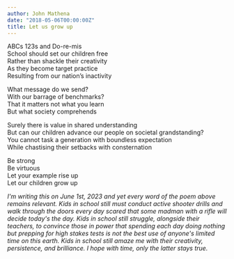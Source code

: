 ```yaml
---
author: John Mathena
date: "2018-05-06T00:00:00Z"
title: Let us grow up
---
```


ABCs 123s and Do-re-mis  
School should set our children free  
Rather than shackle their creativity  
As they become target practice   
Resulting from our nation’s inactivity

What message do we send?  
With our barrage of benchmarks?  
That it matters not what you learn  
But what society comprehends

Surely there is value in shared understanding  
But can our children advance our people on societal grandstanding?  
You cannot task a generation with boundless expectation  
While chastising their setbacks with consternation  

Be strong  
Be virtuous  
Let your example rise up  
Let our children grow up

*I'm writing this on June 1st, 2023 and yet every word of the poem above remains relevant. Kids in school still must conduct active shooter drills and walk through the doors every day scared that some madman with a rifle will decide today's the day. Kids in school still struggle, alongside their teachers, to convince those in power that spending each day doing nothing but prepping for high stakes tests is not the best use of anyone's limited time on this earth. Kids in school still amaze me with their creativity, persistence, and brilliance. I hope with time, only the latter stays true.*

